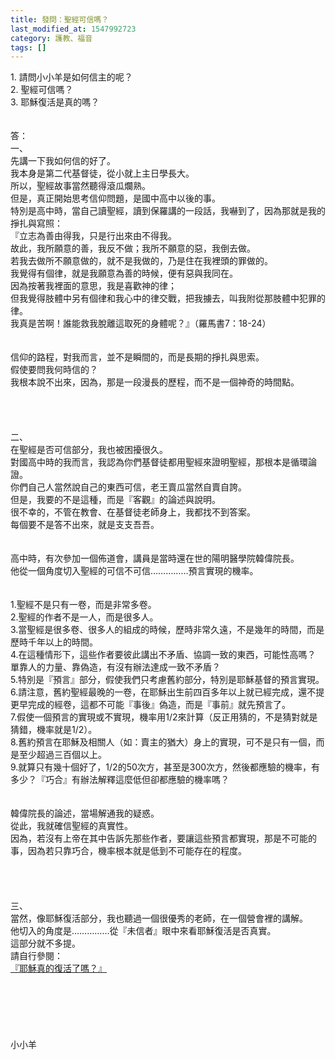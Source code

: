 ```yaml
---
title: 發問：聖經可信嗎？
last_modified_at: 1547992723
category: 護教、福音
tags: []
---
```


<p>1.	請問小小羊是如何信主的呢？<br/>2.	聖經可信嗎？<br/>3.	耶穌復活是真的嗎？<br/><!--more--><br/><br/>答：<br/>一、<br/>先講一下我如何信的好了。<br/>我本身是第二代基督徒，從小就上主日學長大。<br/>所以，聖經故事當然聽得滾瓜爛熟。<br/>但是，真正開始思考信仰問題，是國中高中以後的事。<br/>特別是高中時，當自己讀聖經，讀到保羅講的一段話，我嚇到了，因為那就是我的掙扎與寫照：<br/>『立志為善由得我，只是行出來由不得我。<br/>故此，我所願意的善，我反不做；我所不願意的惡，我倒去做。<br/>若我去做所不願意做的，就不是我做的，乃是住在我裡頭的罪做的。<br/>我覺得有個律，就是我願意為善的時候，便有惡與我同在。<br/>因為按著我裡面的意思，我是喜歡神的律；<br/>但我覺得肢體中另有個律和我心中的律交戰，把我擄去，叫我附從那肢體中犯罪的律。<br/>我真是苦啊！誰能救我脫離這取死的身體呢？』（羅馬書7：18-24）<br/> <br/><br/>信仰的路程，對我而言，並不是瞬間的，而是長期的掙扎與思索。<br/>假使要問我何時信的？<br/>我根本說不出來，因為，那是一段漫長的歷程，而不是一個神奇的時間點。<br/> <br/><br/><br/><br/>二、<br/>在聖經是否可信部分，我也被困擾很久。<br/>對國高中時的我而言，我認為你們基督徒都用聖經來證明聖經，那根本是循環論證。<br/>你們自己人當然說自己的東西可信，老王賣瓜當然自賣自誇。<br/>但是，我要的不是這種，而是『客觀』的論述與說明。<br/>很不幸的，不管在教會、在基督徒老師身上，我都找不到答案。<br/>每個要不是答不出來，就是支支吾吾。<br/> <br/><br/>高中時，有次參加一個佈道會，講員是當時還在世的陽明醫學院韓偉院長。<br/>他從一個角度切入聖經的可信不可信……………預言實現的機率。<br/> <br/><br/>1.聖經不是只有一卷，而是非常多卷。<br/>2.聖經的作者不是一人，而是很多人。<br/>3.當聖經是很多卷、很多人的組成的時候，歷時非常久遠，不是幾年的時間，而是歷時千年以上的時間。<br/>4.在這種情形下，這些作者要彼此講出不矛盾、協調一致的東西，可能性高嗎？<br/>單靠人的力量、靠偽造，有沒有辦法達成一致不矛盾？<br/>5.特別是『預言』部分，假使我們只考慮舊約部分，特別是耶穌基督的預言實現。<br/>6.請注意，舊約聖經最晚的一卷，在耶穌出生前四百多年以上就已經完成，還不提更早完成的經卷，這都不可能『事後』偽造，而是『事前』就先預言了。<br/>7.假使一個預言的實現或不實現，機率用1/2來計算（反正用猜的，不是猜對就是猜錯，機率就是1/2）。<br/>8.舊約預言在耶穌及相關人（如：賣主的猶大）身上的實現，可不是只有一個，而是至少超過三百個以上。<br/>9.就算只有幾十個好了，1/2的50次方，甚至是300次方，然後都應驗的機率，有多少？『巧合』有辦法解釋這麼低但卻都應驗的機率嗎？<br/> <br/><br/>韓偉院長的論述，當場解通我的疑惑。<br/>從此，我就確信聖經的真實性。<br/>因為，若沒有上帝在其中告訴先那些作者，要讓這些預言都實現，那是不可能的事，因為若只靠巧合，機率根本就是低到不可能存在的程度。<br/> <br/><br/><br/><br/>三、<br/>當然，像耶穌復活部分，我也聽過一個很優秀的老師，在一個營會裡的講解。<br/>他切入的角度是……………從『未信者』眼中來看耶穌復活是否真實。<br/>這部分就不多提。<br/>請自行參閱：<br/><a href="/posts/269191120">『耶穌真的復活了嗎？』</a><br/> <br/> <br/><br/><br/><br/><br/>小小羊
</p>